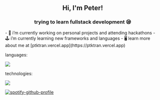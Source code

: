 <h2 align="center">Hi, I'm Peter!</h2>
<h3 align="center">trying to learn fullstack development 😪</h3>
- 🔭 i’m currently working on personal projects and attending hackathons
- 🕹️ i’m currently learning new frameworks and languages
- 🖥️ learn more about me at [ptktran.vercel.app](https://ptktran.vercel.app)

languages:
<p align="left">
  <a href="https://skillicons.dev">
    <img src="https://skillicons.dev/icons?i=html,css,js,py,java,c,php,bash,mysql&theme=dark" />
  </a>
</p>

technologies:
<p align="left">
  <a href="https://skillicons.dev">
    <img src="https://skillicons.dev/icons?i=react,svelte,angular,node,tailwind,bootstrap,github&theme=dark" />
  </a>
</p>

[![spotify-github-profile](https://spotify-github-profile.vercel.app/api/view?uid=m9l81amepbe96a1owslqu2ytk&cover_image=true&theme=natemoo-re&show_offline=false&background_color=121212&interchange=false&bar_color=53b14f&bar_color_cover=false)](https://github.com/kittinan/spotify-github-profile)
